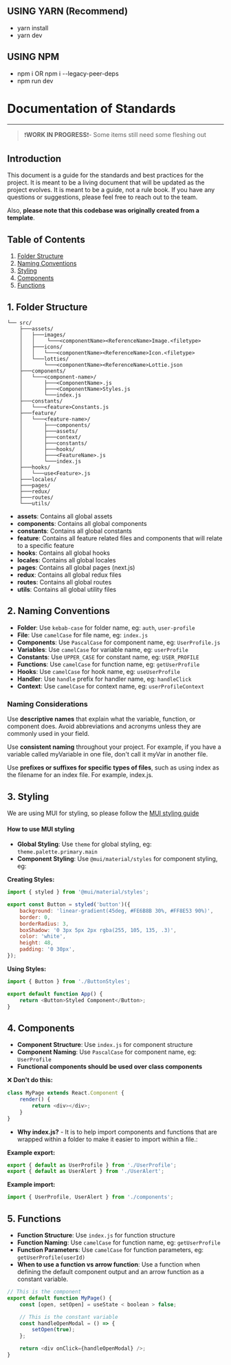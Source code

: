 ## USING YARN (Recommend)

-   yarn install
-   yarn dev

## USING NPM

-   npm i OR npm i --legacy-peer-deps
-   npm run dev

# Documentation of Standards

---

> ❗**WORK IN PROGRESS**❗- Some items still need some fleshing out

## Introduction

This document is a guide for the standards and best practices for the project. It is meant to be a living document that will be updated as the project evolves. It is meant to be a guide, not a rule book. If you have any questions or suggestions, please feel free to reach out to the team.

Also, **please note that this codebase was originally created from a template**.

## Table of Contents

1. [Folder Structure](#1-folder-structure)
2. [Naming Conventions](#2-naming-conventions)
3. [Styling](#3-styling)
4. [Components](#4-components)
5. [Functions](#5-functions)

## 1. Folder Structure

```
└── src/
    ├───assets/
    │   ├───images/
    │   │    └───<componentName><ReferenceName>Image.<filetype>
    │   ├───icons/
    │   │   └───<componentName><ReferenceName>Icon.<filetype>
    │   └───lotties/
    │       └───<componentName><ReferenceName>Lottie.json
    ├───components/
    │   └───<component-name>/
    │       ├───<ComponentName>.js
    │       ├───<ComponentName>Styles.js
    │       └───index.js
    ├───constants/
    │   └───<feature>Constants.js
    ├───feature/
    │   └───<feature-name>/
    │       ├───components/
    │       ├───assets/
    │       ├───context/
    │       ├───constants/
    │       ├───hooks/
    │       ├───<FeatureName>.js
    │       └───index.js
    ├───hooks/
    │   └───use<Feature>.js
    ├───locales/
    ├───pages/
    ├───redux/
    ├───routes/
    └───utils/
```

-   **assets**: Contains all global assets
-   **components**: Contains all global components
-   **constants**: Contains all global constants
-   **feature**: Contains all feature related files and components that will relate to a specific feature
-   **hooks**: Contains all global hooks
-   **locales**: Contains all global locales
-   **pages**: Contains all global pages (next.js)
-   **redux**: Contains all global redux files
-   **routes**: Contains all global routes
-   **utils**: Contains all global utility files

## 2. Naming Conventions

-   **Folder**: Use `kebab-case` for folder name, eg: `auth`, `user-profile`
-   **File**: Use `camelCase` for file name, eg: `index.js`
-   **Components**: Use `PascalCase` for component name, eg: `UserProfile.js`
-   **Variables**: Use `camelCase` for variable name, eg: `userProfile`
-   **Constants**: Use `UPPER_CASE` for constant name, eg: `USER_PROFILE`
-   **Functions**: Use `camelCase` for function name, eg: `getUserProfile`
-   **Hooks**: Use `camelCase` for hook name, eg: `useUserProfile`
-   **Handler**: Use `handle` prefix for handler name, eg: `handleClick`
-   **Context**: Use `camelCase` for context name, eg: `userProfileContext`

### Naming Considerations

Use **descriptive names** that explain what the variable, function, or component does. Avoid abbreviations and acronyms unless they are commonly used in your field.

Use **consistent naming** throughout your project. For example, if you have a variable called myVariable in one file, don't call it myVar in another file.

Use **prefixes or suffixes for specific types of files**, such as using index as the filename for an index file. For example, index.js.

## 3. Styling

We are using MUI for styling, so please follow the [MUI styling guide](https://mui.com/styles/basics/)

#### How to use MUI styling

-   **Global Styling**: Use `theme` for global styling, eg: `theme.palette.primary.main`
-   **Component Styling**: Use `@mui/material/styles` for component styling, eg:

**Creating Styles:**

```js
import { styled } from '@mui/material/styles';

export const Button = styled('button')({
	background: 'linear-gradient(45deg, #FE6B8B 30%, #FF8E53 90%)',
	border: 0,
	borderRadius: 3,
	boxShadow: '0 3px 5px 2px rgba(255, 105, 135, .3)',
	color: 'white',
	height: 48,
	padding: '0 30px',
});
```

**Using Styles:**

```js
import { Button } from './ButtonStyles';

export default function App() {
	return <Button>Styled Component</Button>;
}
```

## 4. Components

-   **Component Structure**: Use `index.js` for component structure
-   **Component Naming**: Use `PascalCase` for component name, eg: `UserProfile`
-   **Functional components should be used over class components**

❌ **Don't do this:**

```js
class MyPage extends React.Component {
	render() {
		return <div></div>;
	}
}
```

-   **Why index.js?** - It is to help import components and functions that are wrapped within a folder to make it easier to import within a file.:

**Example export:**

```js
export { default as UserProfile } from './UserProfile';
export { default as UserAlert } from './UserAlert';
```

**Example import:**

```js
import { UserProfile, UserAlert } from './components';
```

## 5. Functions

-   **Function Structure**: Use `index.js` for function structure
-   **Function Naming**: Use `camelCase` for function name, eg: `getUserProfile`
-   **Function Parameters**: Use `camelCase` for function parameters, eg: `getUserProfile(userId)`
-   **When to use a function vs arrow function**: Use a function when defining the default component output and an arrow function as a constant variable.

```js
// This is the component
export default function MyPage() {
	const [open, setOpen] = useState < boolean > false;

	// This is the constant variable
	const handleOpenModal = () => {
		setOpen(true);
	};

	return <div onClick={handleOpenModal} />;
}
```
